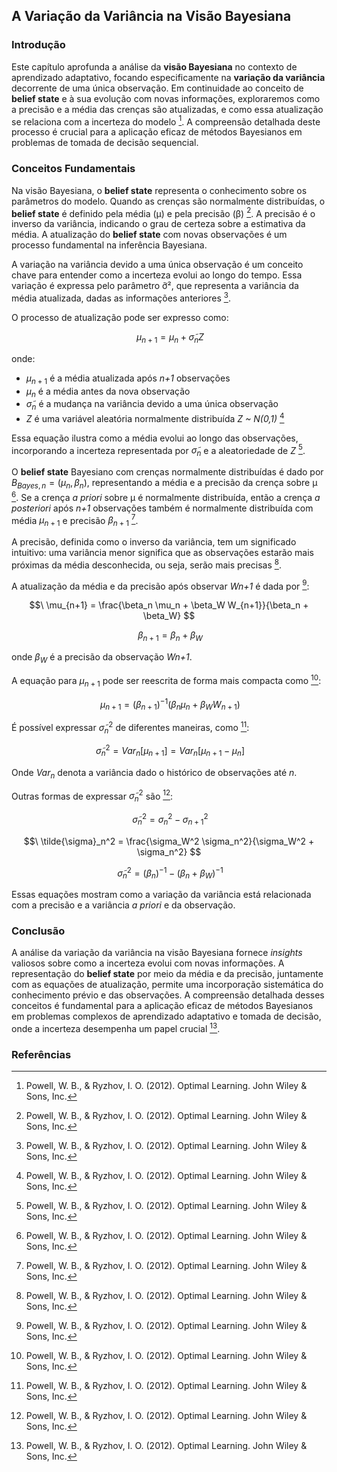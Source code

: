 ## A Variação da Variância na Visão Bayesiana

### Introdução
Este capítulo aprofunda a análise da **visão Bayesiana** no contexto de aprendizado adaptativo, focando especificamente na **variação da variância** decorrente de uma única observação. Em continuidade ao conceito de **belief state** e à sua evolução com novas informações, exploraremos como a precisão e a média das crenças são atualizadas, e como essa atualização se relaciona com a incerteza do modelo [^34]. A compreensão detalhada deste processo é crucial para a aplicação eficaz de métodos Bayesianos em problemas de tomada de decisão sequencial.

### Conceitos Fundamentais

Na visão Bayesiana, o **belief state** representa o conhecimento sobre os parâmetros do modelo. Quando as crenças são normalmente distribuídas, o **belief state** é definido pela média (μ) e pela precisão (β) [^37]. A precisão é o inverso da variância, indicando o grau de certeza sobre a estimativa da média. A atualização do **belief state** com novas observações é um processo fundamental na inferência Bayesiana.

A variação na variância devido a uma única observação é um conceito chave para entender como a incerteza evolui ao longo do tempo. Essa variação é expressa pelo parâmetro ỡ², que representa a variância da média atualizada, dadas as informações anteriores [^36].

O processo de atualização pode ser expresso como:

$$\
\mu_{n+1} = \mu_n + \tilde{\sigma}_n Z
$$

onde:
*   $\mu_{n+1}$ é a média atualizada após *n+1* observações
*   $\mu_n$ é a média antes da nova observação
*   $\tilde{\sigma}_n$ é a mudança na variância devido a uma única observação
*   *Z* é uma variável aleatória normalmente distribuída *Z ~ N(0,1)* [^37]

Essa equação ilustra como a média evolui ao longo das observações, incorporando a incerteza representada por $\tilde{\sigma}_n$ e a aleatoriedade de *Z* [^37].

O **belief state** Bayesiano com crenças normalmente distribuídas é dado por $B_{Bayes,n} = (\mu_n, \beta_n)$, representando a média e a precisão da crença sobre μ [^37]. Se a crença *a priori* sobre μ é normalmente distribuída, então a crença *a posteriori* após *n+1* observações também é normalmente distribuída com média $\mu_{n+1}$ e precisão $\beta_{n+1}$ [^37].

A precisão, definida como o inverso da variância, tem um significado intuitivo: uma variância menor significa que as observações estarão mais próximas da média desconhecida, ou seja, serão mais precisas [^35].

A atualização da média e da precisão após observar *Wn+1* é dada por [^35]:

$$\
\mu_{n+1} = \frac{\beta_n \mu_n + \beta_W W_{n+1}}{\beta_n + \beta_W}
$$

$$\
\beta_{n+1} = \beta_n + \beta_W
$$

onde $\beta_W$ é a precisão da observação *Wn+1*.

A equação para $\mu_{n+1}$ pode ser reescrita de forma mais compacta como [^35]:

$$\
\mu_{n+1} = (\beta_{n+1})^{-1} (\beta_n \mu_n + \beta_W W_{n+1})
$$

É possível expressar $\tilde{\sigma}_n^2$ de diferentes maneiras, como [^36]:

$$\
\tilde{\sigma}_n^2 = Var_n[\mu_{n+1}] = Var_n[\mu_{n+1} - \mu_n]
$$

Onde $Var_n$ denota a variância dado o histórico de observações até *n*.

Outras formas de expressar $\tilde{\sigma}_n^2$ são [^36]:

$$\
\tilde{\sigma}_n^2 = \sigma_n^2 - \sigma_{n+1}^2
$$

$$\
\tilde{\sigma}_n^2 = \frac{\sigma_W^2 \sigma_n^2}{\sigma_W^2 + \sigma_n^2}
$$

$$\
\tilde{\sigma}_n^2 = (\beta_n)^{-1} - (\beta_n + \beta_W)^{-1}
$$

Essas equações mostram como a variação da variância está relacionada com a precisão e a variância *a priori* e da observação.

### Conclusão

A análise da variação da variância na visão Bayesiana fornece *insights* valiosos sobre como a incerteza evolui com novas informações. A representação do **belief state** por meio da média e da precisão, juntamente com as equações de atualização, permite uma incorporação sistemática do conhecimento prévio e das observações. A compreensão detalhada desses conceitos é fundamental para a aplicação eficaz de métodos Bayesianos em problemas complexos de aprendizado adaptativo e tomada de decisão, onde a incerteza desempenha um papel crucial [^34].

### Referências
[^34]: Powell, W. B., & Ryzhov, I. O. (2012). Optimal Learning. John Wiley & Sons, Inc.
[^35]: Powell, W. B., & Ryzhov, I. O. (2012). Optimal Learning. John Wiley & Sons, Inc.
[^36]: Powell, W. B., & Ryzhov, I. O. (2012). Optimal Learning. John Wiley & Sons, Inc.
[^37]: Powell, W. B., & Ryzhov, I. O. (2012). Optimal Learning. John Wiley & Sons, Inc.
<!-- END -->